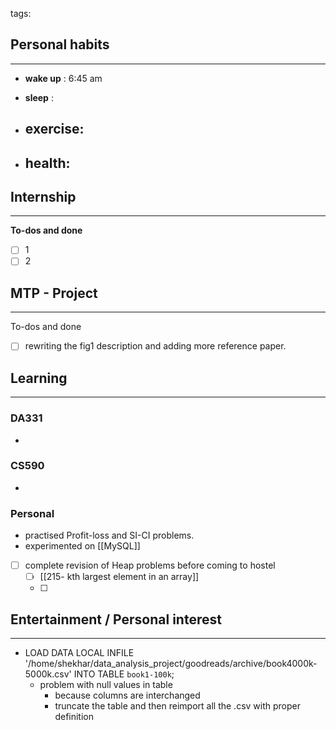 tags: 
## Personal habits
--- 

- **wake up** : 6:45 am

- **sleep** :

-  **exercise**:
	- 

-  **health**: 
	- 



## Internship 
---
**To-dos and done**
- [ ] 1
- [ ] 2

## MTP - Project
--- 
To-dos and done
- [ ] rewriting the fig1 description and adding more reference paper.



## Learning
---
### DA331
- 

### CS590
- 

### Personal
- practised Profit-loss and SI-CI problems.
- experimented on [[MySQL]]
- [ ] complete revision of Heap problems before coming to hostel
	- [ ] [[215- kth largest element in an array]]
	- [ ] 

## Entertainment / Personal interest
---
- LOAD DATA LOCAL INFILE '/home/shekhar/data_analysis_project/goodreads/archive/book4000k-5000k.csv' INTO TABLE `book1-100k`;
	- problem with null values in table
		- because columns are interchanged
		- truncate the table and then reimport all the .csv with proper definition